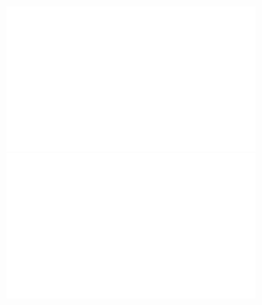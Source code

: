 <img src="https://raw.githubusercontent.com/ImmuneLion318/GitHub-Stats/master/generated/overview.svg"> <img src="https://raw.githubusercontent.com/ImmuneLion318/GitHub-Stats/master/generated/languages.svg">
